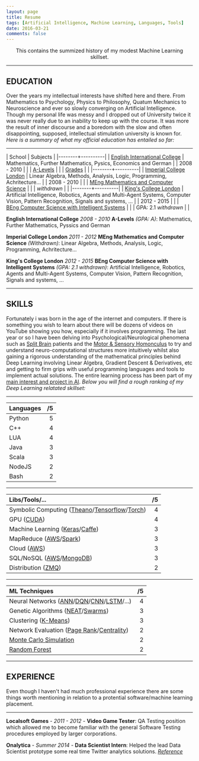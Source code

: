 ```yaml
---
layout: page
title: Resume
tags: [Artificial Intelligence, Machine Learning, Languages, Tools]
date: 2016-03-21
comments: false
---
```

    
<center> This contains the summized history of my modest Machine Learning skillset. </center>

-----------------------------------------------------------

## EDUCATION

Over the years my intellectual interests have shifted here and there. From Mathematics to Psychology, Physics to Philosophy, Quatum Mechanics to Neuroscience and ever so slowly converging on Artificial Intelligence. Though my personal life was messy and I dropped out of University twice it was never really due to an inability to keep up with the course. It was more the result of inner discourse and a boredom with the slow and often disappointing, supposed, intellectual stimulation university is known for. *Here is a summary of what my official education has entailed so far:*

-----------------------------------------------------------

| School | Subjects |
|--------+----------|
| [English International College](http://eicmarbella.org/) | Mathematics, Further Mathematics, Pysics, Economics and German |
| 2008 - 2010 | |
| [A-Levels](https://en.wikipedia.org/wiki/GCE_Advanced_Level) | |
| [Grades](https://drive.google.com/open?id=0B9uCsNmRtZ2CTlZQOWNDdVZwSXM) | |
|--------+----------|
| [Imperial College London](https://www.imperial.ac.uk/) | Linear Algebra, Methods, Analysis, Logic, Programming, Achritecture... |
| 2008 - 2010 | |
| [MEng Mathematics and Computer Science](http://www.imperial.ac.uk/computing/current-students/jmc-info/jmc-first-year/) | |
| *withdrawn* | |
|--------+----------|
| [King's College London](http://www.kcl.ac.uk/index.aspx) | Artificial Intelligence, Robotics, Agents and Multi-Agent Systems, Computer Vision, Pattern Recognition, Signals and systems, ... |
| 2012 - 2015 | |
| [BEng Computer Science with Intelligent Systems](http://www.kcl.ac.uk/study/undergraduate/courses/computer-science-with-intelligent-systems-bsc.aspx) | |
| GPA: 2.1 *withdrawn* | |


**English International College** *2008 - 2010* **A-Levels** *(GPA: A)*: Mathematics, Further Mathematics, Pyssics and German 

**Imperial College London** *2011 - 2012* **MEng Mathematics and Computer Science** *(Withdrawn)*: Linear Algebra, Methods, Analysis, Logic, Programming, Achritecture...

**King's College London** *2012 - 2015* **BEng Computer Science with Intelligent Systems** *(GPA: 2.1 withdrawn)*: Artificial Intelligence, Robotics, Agents and Multi-Agent Systems, Computer Vision, Pattern Recognition, Signals and systems, ...

-----------------------------------------------------------

## SKILLS

Fortunately i was born in the age of the internet and computers. If there is something you wish to learn about there will be dozens of videos on YouTube showing you how, especially if it involves programming. The last year or so I have been delving into Psychological/Neurological phenomena such as [Split Brain](https://en.wikipedia.org/wiki/Split-brain) patients and the [Motor & Sensory Homonculus](https://en.wikipedia.org/wiki/Cortical_homunculus) to try and understand neuro-computational structures more intuitively whilst also gaining a rigorous understanding of the mathematical principles behind Deep Learning involving Linear Algebra, Gradient Descent & Derivatives, etc and getting to firm grips with useful programming languages and tools to implement actual solutions. The entire learning process has been part of my [main interest and project in AI](/machine-learning/real-intelligence/). *Below you will find a rough ranking of my Deep Learning relatated skillset:*

-----------------------------------------------------------

| Languages | /5  |
|:----------|----:|
| Python    | 5   |
| C++       | 4   |
| LUA       | 4   |
| Java      | 3   |
| Scala     | 3   |
| NodeJS    | 2   |
| Bash      | 2   |

-----------------------------------------------------------

| Libs/Tools/... | /5 |
|:--------------------------------------------|---:|
| Symbolic Computing ([Theano](http://deeplearning.net/software/theano/)/[Tensorflow](https://www.tensorflow.org/)/[Torch](http://torch.ch/))  | 4  |
| GPU ([CUDA](http://www.nvidia.com/object/cuda_home_new.html))  | 4  |
| Machine Learning ([Keras](http://keras.io/)/[Caffe](http://caffe.berkeleyvision.org/))  | 3  |
| MapReduce ([AWS](https://aws.amazon.com/)/[Spark](http://spark.apache.org/))   | 3  |
| Cloud ([AWS](https://aws.amazon.com/))   | 3  |
| SQL/NoSQL ([AWS](https://aws.amazon.com/)/[MongoDB](https://www.mongodb.com/))   | 3  | 
| Distribution ([ZMQ](http://zeromq.org/))   | 2  |

-----------------------------------------------------------

| ML Techniques | /5  |
|:----------|----:|
| Neural Networks ([ANN](https://en.wikipedia.org/wiki/Artificial_neural_network)/[DQN](https://en.wikipedia.org/wiki/Q-learning)/[CNN](https://en.wikipedia.org/wiki/Convolutional_neural_network)/[LSTM](https://en.wikipedia.org/wiki/Long_short-term_memory)/...)    | 4   |
| Genetic Algorithms ([NEAT](https://en.wikipedia.org/wiki/Neuroevolution_of_augmenting_topologies)/[Swarms](https://en.wikipedia.org/wiki/Swarm_intelligence))      | 3   |
| Clustering ([K-Means](https://en.wikipedia.org/wiki/K-means_clustering))       | 3   |
| Network Evaluation ([Page Rank](https://en.wikipedia.org/wiki/Network_science#PageRank)/[Centrality](https://en.wikipedia.org/wiki/Network_science#Centrality_measures))       | 2   |
| [Monte Carlo Simulation](https://en.wikipedia.org/wiki/Monte_Carlo_method)       | 2   |
| [Random Forest](https://en.wikipedia.org/wiki/Decision_tree_learning)       | 2   |

-----------------------------------------------------------

## EXPERIENCE

Even though I haven't had much professional experience there are some things worth mentioning in relation to a protential software/machine learning placement.

-----------------------------------------------------------

**Localsoft Games** - *2011 - 2012* - **Video Game Tester**: QA Testing position which allowed me to become familiar with the general Software Testing procedures employed by larger corporations.

**Onalytica** - *Summer 2014* - **Data Scientist Intern**: Helped the lead Data Scientist prototype some real time Twitter analytics solutions. *[Reference](https://drive.google.com/open?id=0B9uCsNmRtZ2CSGJYRWtWZ2dxQ00)*

